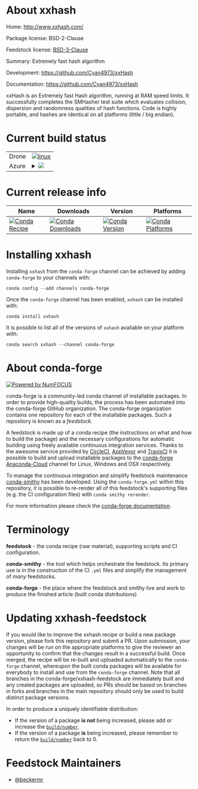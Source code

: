About xxhash
============

Home: http://www.xxhash.com/

Package license: BSD-2-Clause

Feedstock license: [BSD-3-Clause](https://github.com/conda-forge/xxhash-feedstock/blob/master/LICENSE.txt)

Summary: Extremely fast hash algorithm

Development: https://github.com/Cyan4973/xxHash

Documentation: https://github.com/Cyan4973/xxHash

xxHash is an Extremely fast Hash algorithm, running at RAM speed limits. It
successfully completes the SMHasher test suite which evaluates collision,
dispersion and randomness qualities of hash functions. Code is highly
portable, and hashes are identical on all platforms (little / big endian).


Current build status
====================


<table><tr>
    <td>Drone</td>
    <td>
      <a href="https://cloud.drone.io/conda-forge/xxhash-feedstock">
        <img alt="linux" src="https://img.shields.io/drone/build/conda-forge/xxhash-feedstock/master.svg?label=Linux">
      </a>
    </td>
  </tr>
    
  <tr>
    <td>Azure</td>
    <td>
      <details>
        <summary>
          <a href="https://dev.azure.com/conda-forge/feedstock-builds/_build/latest?definitionId=2232&branchName=master">
            <img src="https://dev.azure.com/conda-forge/feedstock-builds/_apis/build/status/xxhash-feedstock?branchName=master">
          </a>
        </summary>
        <table>
          <thead><tr><th>Variant</th><th>Status</th></tr></thead>
          <tbody><tr>
              <td>linux_64</td>
              <td>
                <a href="https://dev.azure.com/conda-forge/feedstock-builds/_build/latest?definitionId=2232&branchName=master">
                  <img src="https://dev.azure.com/conda-forge/feedstock-builds/_apis/build/status/xxhash-feedstock?branchName=master&jobName=linux&configuration=linux_64_" alt="variant">
                </a>
              </td>
            </tr><tr>
              <td>linux_aarch64</td>
              <td>
                <a href="https://dev.azure.com/conda-forge/feedstock-builds/_build/latest?definitionId=2232&branchName=master">
                  <img src="https://dev.azure.com/conda-forge/feedstock-builds/_apis/build/status/xxhash-feedstock?branchName=master&jobName=linux&configuration=linux_aarch64_" alt="variant">
                </a>
              </td>
            </tr><tr>
              <td>linux_ppc64le</td>
              <td>
                <a href="https://dev.azure.com/conda-forge/feedstock-builds/_build/latest?definitionId=2232&branchName=master">
                  <img src="https://dev.azure.com/conda-forge/feedstock-builds/_apis/build/status/xxhash-feedstock?branchName=master&jobName=linux&configuration=linux_ppc64le_" alt="variant">
                </a>
              </td>
            </tr><tr>
              <td>osx_64</td>
              <td>
                <a href="https://dev.azure.com/conda-forge/feedstock-builds/_build/latest?definitionId=2232&branchName=master">
                  <img src="https://dev.azure.com/conda-forge/feedstock-builds/_apis/build/status/xxhash-feedstock?branchName=master&jobName=osx&configuration=osx_64_" alt="variant">
                </a>
              </td>
            </tr><tr>
              <td>osx_arm64</td>
              <td>
                <a href="https://dev.azure.com/conda-forge/feedstock-builds/_build/latest?definitionId=2232&branchName=master">
                  <img src="https://dev.azure.com/conda-forge/feedstock-builds/_apis/build/status/xxhash-feedstock?branchName=master&jobName=osx&configuration=osx_arm64_" alt="variant">
                </a>
              </td>
            </tr><tr>
              <td>win_64</td>
              <td>
                <a href="https://dev.azure.com/conda-forge/feedstock-builds/_build/latest?definitionId=2232&branchName=master">
                  <img src="https://dev.azure.com/conda-forge/feedstock-builds/_apis/build/status/xxhash-feedstock?branchName=master&jobName=win&configuration=win_64_" alt="variant">
                </a>
              </td>
            </tr>
          </tbody>
        </table>
      </details>
    </td>
  </tr>
</table>

Current release info
====================

| Name | Downloads | Version | Platforms |
| --- | --- | --- | --- |
| [![Conda Recipe](https://img.shields.io/badge/recipe-xxhash-green.svg)](https://anaconda.org/conda-forge/xxhash) | [![Conda Downloads](https://img.shields.io/conda/dn/conda-forge/xxhash.svg)](https://anaconda.org/conda-forge/xxhash) | [![Conda Version](https://img.shields.io/conda/vn/conda-forge/xxhash.svg)](https://anaconda.org/conda-forge/xxhash) | [![Conda Platforms](https://img.shields.io/conda/pn/conda-forge/xxhash.svg)](https://anaconda.org/conda-forge/xxhash) |

Installing xxhash
=================

Installing `xxhash` from the `conda-forge` channel can be achieved by adding `conda-forge` to your channels with:

```
conda config --add channels conda-forge
```

Once the `conda-forge` channel has been enabled, `xxhash` can be installed with:

```
conda install xxhash
```

It is possible to list all of the versions of `xxhash` available on your platform with:

```
conda search xxhash --channel conda-forge
```


About conda-forge
=================

[![Powered by NumFOCUS](https://img.shields.io/badge/powered%20by-NumFOCUS-orange.svg?style=flat&colorA=E1523D&colorB=007D8A)](http://numfocus.org)

conda-forge is a community-led conda channel of installable packages.
In order to provide high-quality builds, the process has been automated into the
conda-forge GitHub organization. The conda-forge organization contains one repository
for each of the installable packages. Such a repository is known as a *feedstock*.

A feedstock is made up of a conda recipe (the instructions on what and how to build
the package) and the necessary configurations for automatic building using freely
available continuous integration services. Thanks to the awesome service provided by
[CircleCI](https://circleci.com/), [AppVeyor](https://www.appveyor.com/)
and [TravisCI](https://travis-ci.com/) it is possible to build and upload installable
packages to the [conda-forge](https://anaconda.org/conda-forge)
[Anaconda-Cloud](https://anaconda.org/) channel for Linux, Windows and OSX respectively.

To manage the continuous integration and simplify feedstock maintenance
[conda-smithy](https://github.com/conda-forge/conda-smithy) has been developed.
Using the ``conda-forge.yml`` within this repository, it is possible to re-render all of
this feedstock's supporting files (e.g. the CI configuration files) with ``conda smithy rerender``.

For more information please check the [conda-forge documentation](https://conda-forge.org/docs/).

Terminology
===========

**feedstock** - the conda recipe (raw material), supporting scripts and CI configuration.

**conda-smithy** - the tool which helps orchestrate the feedstock.
                   Its primary use is in the construction of the CI ``.yml`` files
                   and simplify the management of *many* feedstocks.

**conda-forge** - the place where the feedstock and smithy live and work to
                  produce the finished article (built conda distributions)


Updating xxhash-feedstock
=========================

If you would like to improve the xxhash recipe or build a new
package version, please fork this repository and submit a PR. Upon submission,
your changes will be run on the appropriate platforms to give the reviewer an
opportunity to confirm that the changes result in a successful build. Once
merged, the recipe will be re-built and uploaded automatically to the
`conda-forge` channel, whereupon the built conda packages will be available for
everybody to install and use from the `conda-forge` channel.
Note that all branches in the conda-forge/xxhash-feedstock are
immediately built and any created packages are uploaded, so PRs should be based
on branches in forks and branches in the main repository should only be used to
build distinct package versions.

In order to produce a uniquely identifiable distribution:
 * If the version of a package **is not** being increased, please add or increase
   the [``build/number``](https://conda.io/docs/user-guide/tasks/build-packages/define-metadata.html#build-number-and-string).
 * If the version of a package **is** being increased, please remember to return
   the [``build/number``](https://conda.io/docs/user-guide/tasks/build-packages/define-metadata.html#build-number-and-string)
   back to 0.

Feedstock Maintainers
=====================

* [@beckermr](https://github.com/beckermr/)

